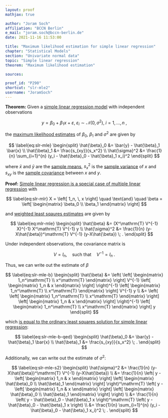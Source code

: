 ```yaml
---
layout: proof
mathjax: true

author: "Joram Soch"
affiliation: "BCCN Berlin"
e_mail: "joram.soch@bccn-berlin.de"
date: 2021-11-16 11:53:00

title: "Maximum likelihood estimation for simple linear regression"
chapter: "Statistical Models"
section: "Univariate normal data"
topic: "Simple linear regression"
theorem: "Maximum likelihood estimation"

sources:

proof_id: "P290"
shortcut: "slr-mle2"
username: "JoramSoch"
---
```



**Theorem:** Given a [simple linear regression model](/D/mlr) with independent observations

$$ \label{eq:slr}
y = \beta_0 + \beta_1 x + \varepsilon, \; \varepsilon_i \sim \mathcal{N}(0, \sigma^2), \; i = 1,\ldots,n \; ,
$$

the [maximum likelihood estimates](/D/mle) of $\beta_0$, $\beta_1$ and $\sigma^2$ are given by

$$ \label{eq:slr-mle}
\begin{split}
\hat{\beta}_0 &= \bar{y} - \hat{\beta}_1 \bar{x} \\
\hat{\beta}_1 &= \frac{s_{xy}}{s_x^2} \\
\hat{\sigma}^2 &= \frac{1}{n} \sum_{i=1}^{n} (y_i - \hat{\beta}_0 - \hat{\beta}_1 x_i)^2
\end{split}
$$

where $\bar{x}$ and $\bar{y}$ are the [sample means](/D/mean-samp), $s_x^2$ is the [sample variance](/D/var-samp) of $x$ and $s_{xy}$ is the [sample covariance](/D/cov-samp) between $x$ and $y$.


**Proof:** [Simple linear regression is a special case of multiple linear regression](/P/slr-mlr) with

$$ \label{eq:slr-mlr}
X = \left[ 1_n, \, x \right] \quad \text{and} \quad \beta = \left[ \begin{matrix} \beta_0 \\ \beta_1 \end{matrix} \right]
$$

and [weighted least sqaures estimates](/P/mlr-mle) are given by

$$ \label{eq:mlr-mle}
\begin{split}
\hat{\beta} &= (X^\mathrm{T} V^{-1} X)^{-1} X^\mathrm{T} V^{-1} y \\
\hat{\sigma}^2 &= \frac{1}{n} (y-X\hat{\beta})^\mathrm{T} V^{-1} (y-X\hat{\beta}) \; .
\end{split}
$$

Under independent observations, the covariance matrix is

$$ \label{eq:mlr-ind}
V = I_n, \quad \text{such that} \quad V^{-1} = I_n \; .
$$

Thus, we can write out the estimate of $\beta$

$$ \label{eq:slr-mle-b}
\begin{split}
\hat{\beta} &= \left( \left[ \begin{matrix} 1_n^\mathrm{T} \\ x^\mathrm{T} \end{matrix} \right] V^{-1} \left[ \begin{matrix} 1_n & x \end{matrix} \right] \right)^{-1} \left[ \begin{matrix} 1_n^\mathrm{T} \\ x^\mathrm{T} \end{matrix} \right] V^{-1} y \\
&= \left( \left[ \begin{matrix} 1_n^\mathrm{T} \\ x^\mathrm{T} \end{matrix} \right] \left[ \begin{matrix} 1_n & x \end{matrix} \right] \right)^{-1} \left[ \begin{matrix} 1_n^\mathrm{T} \\ x^\mathrm{T} \end{matrix} \right] y
\end{split}
$$

which [is equal to the ordinary least squares solution for simple linear regression](/P/slr-ols):

$$ \label{eq:slr-mle-b-qed}
\begin{split}
\hat{\beta}_0 &= \bar{y} - \hat{\beta}_1 \bar{x} \\
\hat{\beta}_1 &= \frac{s_{xy}}{s_x^2} \; .
\end{split}
$$

Additionally, we can write out the estimate of $\sigma^2$:

$$ \label{eq:slr-mle-s2}
\begin{split}
\hat{\sigma}^2 &= \frac{1}{n} (y-X\hat{\beta})^\mathrm{T} V^{-1} (y-X\hat{\beta}) \\
&= \frac{1}{n} \left( y - \left[ \begin{matrix} 1_n & x \end{matrix} \right] \left[ \begin{matrix} \hat{\beta}_0 \\ \hat{\beta}_1 \end{matrix} \right] \right)^\mathrm{T} \left( y - \left[ \begin{matrix} 1_n & x \end{matrix} \right] \left[ \begin{matrix} \hat{\beta}_0 \\ \hat{\beta}_1 \end{matrix} \right] \right) \\
&= \frac{1}{n} \left( y - \hat{\beta}_0 - \hat{\beta}_1 x \right)^\mathrm{T} \left( y - \hat{\beta}_0 - \hat{\beta}_1 x \right) \\
&= \frac{1}{n} \sum_{i=1}^{n} (y_i - \hat{\beta}_0 - \hat{\beta}_1 x_i)^2 \; .
\end{split}
$$